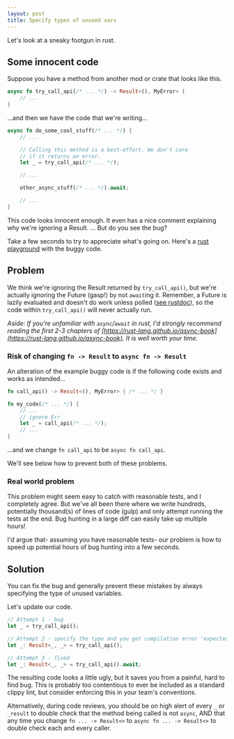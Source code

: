 ```yaml
---
layout: post
title: Specify types of unused vars
---
```


Let's look at a sneaky footgun in rust.

## Some innocent code

Suppose you have a method from another mod or crate that looks like this.

```rust
async fn try_call_api(/* ... */) -> Result<(), MyError> {
    // ...
}
```

...and then we have the code that we're writing...

```rust
async fn do_some_cool_stuff(/* ... */) {
    // ...

    // Calling this method is a best-effort. We don't care
    // if it returns an error.
    let _ = try_call_api(/* ... */);

    // ...

    other_async_stuff(/* ... */).await;

    // ...
}
```

This code looks innocent enough. It even has a nice comment explaining why we're ignoring a Result. ... But do you see the bug?

Take a few seconds to try to appreciate what's going on. Here's a [rust playground](https://play.rust-lang.org/?version=nightly&mode=debug&edition=2021&gist=2338dddcd6595b6957648c81f0d2757c) with the buggy code.

## Problem

We think we're ignoring the Result returned by `try_call_api()`, but we're actually ignoring the Future (gasp!) by not `await`ing it. Remember, a Future is lazily evaluated and doesn't do work unless polled ([see rustdoc](https://doc.rust-lang.org/std/future/trait.Future.html#runtime-characteristics)), so the code within `try_call_api()` will never actually run.

*Aside: If you're unfamiliar with `async`/`await` in rust, I'd strongly recommend reading the first 2-3 chapters of [https://rust-lang.github.io/async-book](https://rust-lang.github.io/async-book). It is well worth your time.*

### Risk of changing `fn -> Result` to `async fn -> Result`

An alteration of the example buggy code is if the following code exists and works as intended...

```rust
fn call_api() -> Result<(), MyError> { /* ... */ }

fn my_code(/* ... */) {
    // ...
    // ignore Err
    let _ = call_api(/* ... */);
    // ...
}
```

...and we change `fn call_api` to be `async fn call_api`.

We'll see below how to prevent both of these problems.

### Real world problem

This problem might seem easy to catch with reasonable tests, and I completely agree. But we've all been there where we write hundreds, potentially thousand(s) of lines of code (gulp) and only attempt running the tests at the end. Bug hunting in a large diff can easily take up multiple hours!

I'd argue that- assuming you have reasonable tests- our problem is how to speed up potential hours of bug hunting into a few seconds.

## Solution

You can fix the bug and generally prevent these mistakes by always specifying the type of unused variables.

Let's update our code.

```rust
// Attempt 1 - bug
let _ = try_call_api();

// Attempt 2 - specify the type and you get compilation error 'expected `Result<_, _>`, found future'
let _: Result<_, _> = try_call_api();

// Attempt 3 - fixed
let _: Result<_, _> = try_call_api().await;
```

The resulting code looks a little ugly, but it saves you from a painful, hard to find bug. This is probably too contentious to ever be included as a standard clippy lint, but consider enforcing this in your team's conventions.

Alternatively, during code reviews, you should be on high alert of every `_` or `_result` to double check that the method being called is not `async`, AND that any time you change `fn ... -> Result<>` to `async fn ... -> Result<>` to double check each and every caller.
